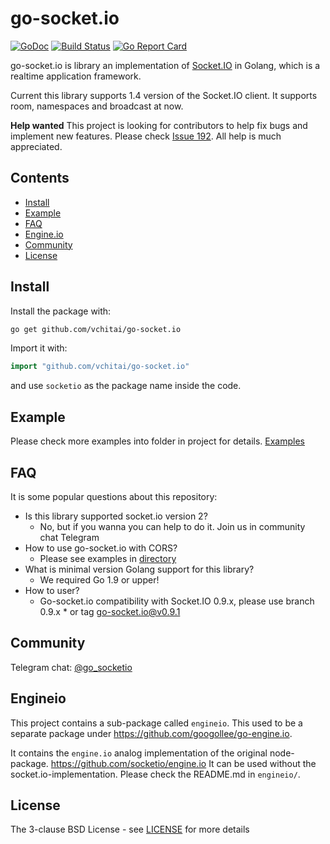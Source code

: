 # go-socket.io

[![GoDoc](http://godoc.org/github.com/vchitai/go-socket.io?status.svg)](http://godoc.org/github.com/vchitai/go-socket.io)
[![Build Status](https://github.com/vchitai/go-socket.io/workflows/Unit%20tests/badge.svg)](https://github.com/vchitai/go-socket.io/actions/workflows/unittest.yaml)
[![Go Report Card](https://goreportcard.com/badge/github.com/vchitai/go-socket.io)](https://goreportcard.com/report/github.com/vchitai/go-socket.io)

go-socket.io is library an implementation of [Socket.IO](http://socket.io) in Golang, which is a realtime application
framework.

Current this library supports 1.4 version of the Socket.IO client. It supports room, namespaces and broadcast at now.

**Help wanted** This project is looking for contributors to help fix bugs and implement new features. Please
check [Issue 192](https://github.com/vchitai/go-socket.io/issues/192). All help is much appreciated.

## Contents

- [Install](#install)
- [Example](#example)
- [FAQ](#faq)
- [Engine.io](#engineio)
- [Community](#community)
- [License](#license)

## Install

Install the package with:

```bash
go get github.com/vchitai/go-socket.io
```

Import it with:

```go
import "github.com/vchitai/go-socket.io"
```

and use `socketio` as the package name inside the code.

## Example

Please check more examples into folder in project for
details. [Examples](https://github.com/vchitai/go-socket.io/tree/master/_examples)

## FAQ

It is some popular questions about this repository:

- Is this library supported socket.io version 2?
    - No, but if you wanna you can help to do it. Join us in community chat Telegram
- How to use go-socket.io with CORS?
    - Please see examples in [directory](https://github.com/vchitai/go-socket.io/tree/master/_examples)
- What is minimal version Golang support for this library?
    - We required Go 1.9 or upper!
- How to user?
    - Go-socket.io compatibility with Socket.IO 0.9.x, please use branch 0.9.x * or tag go-socket.io@v0.9.1

## Community

Telegram chat: [@go_socketio](https://t.me/go_socketio)

## Engineio

This project contains a sub-package called `engineio`. This used to be a separate package
under https://github.com/googollee/go-engine.io.

It contains the `engine.io` analog implementation of the original node-package. https://github.com/socketio/engine.io It
can be used without the socket.io-implementation. Please check the README.md in `engineio/`.

## License

The 3-clause BSD License - see [LICENSE](https://opensource.org/licenses/BSD-3-Clause) for more details
